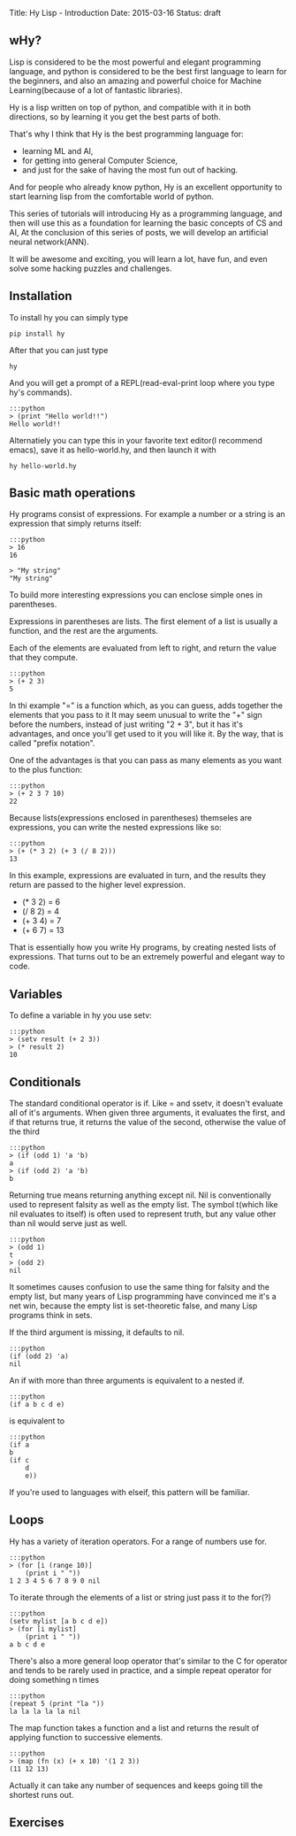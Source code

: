 Title: Hy Lisp - Introduction
Date: 2015-03-16
Status: draft





## wHy?

Lisp is considered to be the most powerful and elegant programming language,
and python is considered to be the best first language to learn for the beginners,
and also an amazing and powerful choice for Machine Learning(because of a lot of fantastic libraries).

Hy is a lisp written on top of python, and compatible with it in both directions, so by learning it you get the best parts of both.

That's why I think that Hy is the best programming language for:

- learning ML and AI,
- for getting into general Computer Science,
- and just for the sake of having the most fun out of hacking.

And for people who already know python, Hy is an excellent opportunity to start learning lisp
from the comfortable world of python.


This series of tutorials will introducing Hy as a programming language,
and then will use this as a foundation for learning the basic concepts of CS and AI,
At the conclusion of this series of posts,  we will develop an artificial neural network(ANN).

It will be awesome and exciting, you will learn a lot, have fun, and even solve some hacking puzzles and challenges.

## Installation

To install hy you can simply type
	
	pip install hy

After that you can just type

	hy

And you will get a prompt of a REPL(read-eval-print loop where you type hy's commands).

	:::python
	> (print "Hello world!!")
	Hello world!!

Alternatiely you can type this in your favorite text editor(I recommend emacs), save it as hello-world.hy, and then launch it with

	hy hello-world.hy

## Basic math operations

Hy programs consist of expressions. For example a number or a string is an expression that simply returns itself:

	:::python
	> 16
	16

	> "My string"
	"My string"

To build more interesting expressions you can enclose simple ones in parentheses.

Expressions in parentheses are lists. The first element of a list is usually a function, and the rest are the arguments.

Each of the elements are evaluated from left to right, and return the value that they compute.

	:::python
	> (+ 2 3)
	5

In thi example "=" is a function which, as you can guess, adds together the elements that you pass to it It may seem unusual to write the "+" sign before the numbers, instead of just writing "2 + 3", but it has it's advantages, and once you'll get used to it you will like it. By the way, that is called "prefix notation".

One of the advantages is that you can pass as many elements as you want to the plus function:

	:::python
	> (+ 2 3 7 10)
	22


Because lists(expressions enclosed in parentheses) themseles are expressions, you can write the nested expressions like so:

	:::python
	> (+ (* 3 2) (+ 3 (/ 8 2)))
	13

In this example, expressions are evaluated in turn, and the results they return are passed to the higher level expression.

- (* 3 2) = 6
- (/ 8 2) = 4
- (+ 3 4) = 7
- (+ 6 7) = 13

That is essentially how you write Hy programs, by creating nested lists of expressions.
That turns out to be an extremely powerful and elegant way to code.

## Variables

To define a variable in hy you use setv:

	:::python
	> (setv result (+ 2 3))
	> (* result 2)
	10 
	
## Conditionals

The standard conditional operator is if. Like = and ssetv, it doesn't evaluate all of it's arguments. When given three arguments, it evaluates the first, and if that returns true, it returns the value of the second, otherwise the value of the third

	:::python	
	> (if (odd 1) 'a 'b)
	a
	> (if (odd 2) 'a 'b)	
	b

Returning true means returning anything except nil. Nil is conventionally used to represent falsity as well as the empty list. The symbol t(which like nil evaluates to itself) is often used to represent truth, but any value other than nil would serve just as well.

	:::python
	> (odd 1)
	t
	> (odd 2)
	nil

It sometimes causes confusion to use the same thing for falsity and the empty list, but many years of Lisp programming have convinced me it's a net win, because the empty list is set-theoretic false, and many Lisp programs think in sets.

If the third argument is missing, it defaults to nil.

	:::python
	(if (odd 2) 'a)
	nil

An if with more than three arguments is equivalent to a nested if.

	:::python
	(if a b c d e)

is equivalent to

	:::python
	(if a
	b
	(if c
		d
		e))

If you're used to languages with elseif, this pattern will be familiar.

## Loops

Hy has a variety of iteration operators. For a range of numbers use for.

	:::python
	> (for [i (range 10)]
		(print i " "))
	1 2 3 4 5 6 7 8 9 0 nil

To iterate through the elements of a list or string just pass it to the for(?)

	:::python
	(setv mylist [a b c d e])
	> (for [i mylist]
		(print i " "))	
	a b c d e


There's also a more general loop operator that's similar to the C for operator and tends to be rarely used in practice, and a simple repeat operator for doing something n times

	:::python
	(repeat 5 (print "la "))
	la la la la la nil

The map function takes a function and a list and returns the result of applying function to successive elements.

	:::python
	> (map (fn (x) (+ x 10) '(1 2 3))
	(11 12 13)

Actually it can take any number of sequences and keeps going till the shortest runs out.

## Exercises
